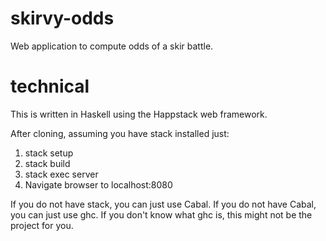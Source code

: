# skirvy-odds
Web application to compute odds of a skir battle.

# technical
This is written in Haskell using the Happstack web framework.

After cloning, assuming you have stack installed just:

1. stack setup
2. stack build
3. stack exec server
4. Navigate browser to localhost:8080

If you do not have stack, you can just use Cabal. If you do
not have Cabal, you can just use ghc. If you don't know what
ghc is, this might not be the project for you.
